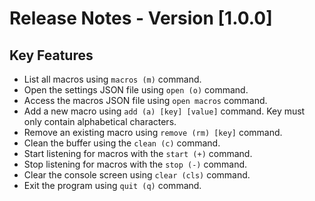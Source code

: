 # Release Notes - Version [1.0.0]

## Key Features

- List all macros using `macros (m)` command.
- Open the settings JSON file using `open (o)` command.
- Access the macros JSON file using `open macros` command.
- Add a new macro using `add (a) [key] [value]` command. Key must only contain alphabetical characters.
- Remove an existing macro using `remove (rm) [key]` command.
- Clean the buffer using the `clean (c)` command.
- Start listening for macros with the `start (+)` command.
- Stop listening for macros with the `stop (-)` command.
- Clear the console screen using `clear (cls)` command.
- Exit the program using `quit (q)` command.